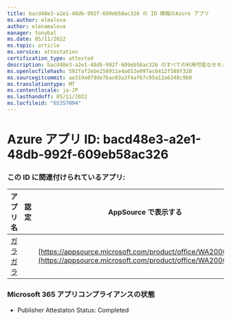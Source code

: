 ```yaml
---
title: bacd48e3-a2e1-48db-992f-609eb58ac326 の ID 情報のAzure アプリ
ms.author: elmalova
author: elenamalova
manager: tonybal
ms.date: 05/11/2022
ms.topic: article
ms.service: attestation
certification_type: attested
description: bacd48e3-a2e1-48db-992f-609eb58ac326 のすべての利用可能なセキュリティとコンプライアンス情報。
ms.openlocfilehash: 592faf2ebe258911e4a652e097ac6412f580f320
ms.sourcegitcommit: ae319a079de7bac03a3f4afb7c95a12a6248c9b0
ms.translationtype: MT
ms.contentlocale: ja-JP
ms.lasthandoff: 05/11/2022
ms.locfileid: "65357094"
---
```

# <a name="azure-app-id-bacd48e3-a2e1-48db-992f-609eb58ac326"></a>Azure アプリ ID: bacd48e3-a2e1-48db-992f-609eb58ac326


### <a name="apps-associated-with-this-id"></a>この ID に関連付けられているアプリ:
| **アプリ名** | **認定** | **AppSource で表示する** |
|--------------|---------------|-----------------------|
| [ガラガラ](../forward/WA200004030.md) |  | [https://appsource.microsoft.com/product/office/WA200004030](https://appsource.microsoft.com/product/office/WA200004030) |

### <a name="microsoft-365-app-compliance-status"></a>Microsoft 365 アプリコンプライアンスの状態
- Publisher Attestaton Status: Completed
